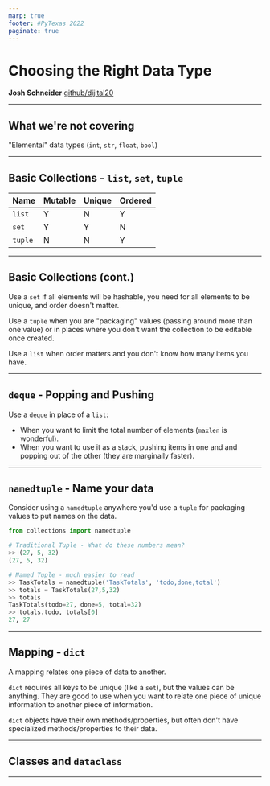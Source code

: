 ```yaml
---
marp: true
footer: #PyTexas 2022
paginate: true
---
```


# Choosing the Right Data Type

**Josh Schneider**
[github/dijital20](https://github.com/dijital20)

<!-- _class: invert -->

---

## What we're not covering

"Elemental" data types (`int`, `str`, `float`, `bool`)

---

## Basic Collections - `list`, `set`, `tuple`

|Name       |Mutable    |Unique |Ordered|
|---        |---        |---    |---    |
|`list`     |Y          |N      |Y      |
|`set`      |Y          |Y      |N      |
|`tuple`    |N          |N      |Y      |

---

## Basic Collections (cont.)

Use a `set` if all elements will be hashable, you need for all elements to be unique, and order doesn't matter.

Use a `tuple` when you are "packaging" values (passing around more than one value) or in places where you don't want the collection to be editable once created.

Use a `list` when order matters and you don't know how many items you have.

---

## `deque` - Popping and Pushing

Use a `deque` in place of a `list`:

* When you want to limit the total number of elements (`maxlen` is wonderful).
* When you want to use it as a stack, pushing items in one and and popping out of the other (they are marginally faster).

---

## `namedtuple` - Name your data

Consider using a `namedtuple`  anywhere you'd use a `tuple` for packaging values to put names on the data.

```python
from collections import namedtuple

# Traditional Tuple - What do these numbers mean?
>> (27, 5, 32)
(27, 5, 32)

# Named Tuple - much easier to read
>> TaskTotals = namedtuple('TaskTotals', 'todo,done,total')
>> totals = TaskTotals(27,5,32)
>> totals
TaskTotals(todo=27, done=5, total=32)
>> totals.todo, totals[0]
27, 27
```

---

## Mapping - `dict`

A mapping relates one piece of data to another.

`dict` requires all keys to be unique (like a `set`), but the values can be anything. They are good to use when you want to relate one piece of unique information to another piece of information.

`dict` objects have their own methods/properties, but often don't have specialized methods/properties to their data.

---

## Classes and `dataclass`



---
